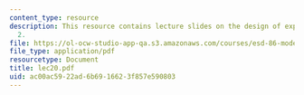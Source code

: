 ```yaml
---
content_type: resource
description: This resource contains lecture slides on the design of experiments, part
  2.
file: https://ol-ocw-studio-app-qa.s3.amazonaws.com/courses/esd-86-models-data-and-inference-for-socio-technical-systems-spring-2007/ac00ac5922ad6b6916623f857e590803_lec20.pdf
file_type: application/pdf
resourcetype: Document
title: lec20.pdf
uid: ac00ac59-22ad-6b69-1662-3f857e590803
---
```

